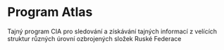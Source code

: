   # Program Atlas
Tajný program CIA pro sledování a získávání tajných informací z velících struktur různých úrovní ozbrojených složek Ruské Federace
